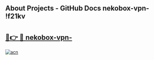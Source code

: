 ## About Projects - GitHub Docs nekobox-vpn- !f21kv

# <h2><a href="https://andorid.site?title=nekobox-vpn-&ref=14PRO">🔗👉 🔴 nekobox-vpn-</a></h2>

[![acn](https://github.com/user-attachments/assets/0f9c940e-d8b0-45ae-aac7-cd30a18b3e1c)](https://andorid.site?title=nekobox-vpn-&ref=14PRO)

